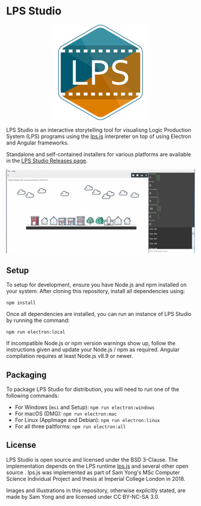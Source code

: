 # LPS Studio

<p align="center">
<img src="src/favicon.256x256.png" alt="LPS Studio" width="256" height="256" />
</p>

LPS Studio is an interactive storytelling tool for visualisng Logic Production System (LPS) programs using the [lps.js](https://github.com/mauris/lps.js) interpreter on top of using Electron and Angular frameworks. 

Standalone and self-contained installers for various platforms are available in the [LPS Studio Releases page](https://github.com/mauris/lps-studio/releases).

![LPS Studio](docs/images/splash.gif)

## Setup

To setup for development, ensure you have Node.js and npm installed on your system. After cloning this repository, install all dependencies using:

```
npm install
```

Once all dependencies are installed, you can run an instance of LPS Studio by running the command:

```
npm run electron:local
```

If incompatible Node.js or npm version warnings show up, follow the instructions given and update your Node.js / npm as required. Angular compilation requires at least Node.js v8.9 or newer.

## Packaging

To package LPS Studio for distribution, you will need to run one of the following commands:

- For Windows (`msi` and Setup): `npm run electron:windows`
- For macOS (DMG): `npm run electron:mac`
- For Linux (AppImage and Debian): `npm run electron:linux`
- For all three paltforms: `npm run electron:all`

## License

LPS Studio is open source and licensed under the BSD 3-Clause. The implementation depends on the LPS runtime [lps.js](https://github.com/mauris/lps.js) and several other open source . lps.js was implemented as part of Sam Yong's MSc Computer Science Individual Project and thesis at Imperial College London in 2018.

Images and illustrations in this repository, otherwise explicitly stated, are made by Sam Yong and are licensed under CC BY-NC-SA 3.0.
